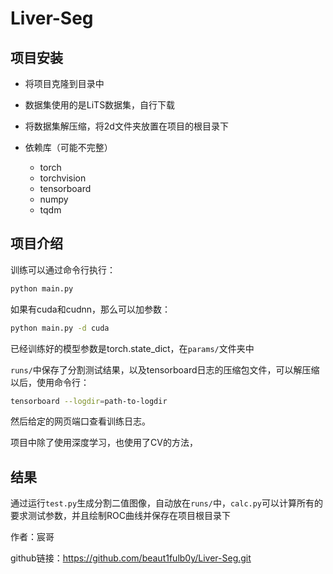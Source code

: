 # Liver-Seg

## 项目安装

- 将项目克隆到目录中

- 数据集使用的是LiTS数据集，自行下载

- 将数据集解压缩，将2d文件夹放置在项目的根目录下

- 依赖库（可能不完整）
    - torch
    - torchvision
    - tensorboard
    - numpy
    - tqdm

## 项目介绍

训练可以通过命令行执行：

```bash
python main.py
```

如果有cuda和cudnn，那么可以加参数：

```bash
python main.py -d cuda
```

已经训练好的模型参数是torch.state_dict，在`params/`文件夹中

`runs/`中保存了分割测试结果，以及tensorboard日志的压缩包文件，可以解压缩以后，使用命令行：

```bash
tensorboard --logdir=path-to-logdir
```

然后给定的网页端口查看训练日志。

项目中除了使用深度学习，也使用了CV的方法，

## 结果

通过运行`test.py`生成分割二值图像，自动放在`runs/`中，`calc.py`可以计算所有的要求测试参数，并且绘制ROC曲线并保存在项目根目录下

作者：宸哥

github链接：https://github.com/beaut1fulb0y/Liver-Seg.git
